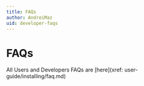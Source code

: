 ```yaml
---
title: FAQs
author: AndreiMaz
uid: developer-faqs
---
```


# FAQs

All Users and Developers FAQs are [here](xref: user-guide/installing/faq.md)